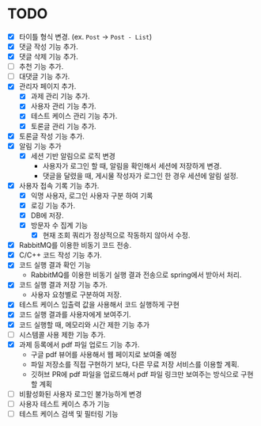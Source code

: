 # TODO

- [X] 타이틀 형식 변경. (ex. `Post` -> `Post - List`)
- [X] 댓글 작성 기능 추가.
- [X] 댓글 삭제 기능 추가.
- [ ] 추천 기능 추가.
- [ ] 대댓글 기능 추가.
- [X] 관리자 페이지 추가.
  - [X] 과제 관리 기능 추가.
  - [X] 사용자 관리 기능 추가.
  - [X] 테스트 케이스 관리 기능 추가.
  - [X] 토론글 관리 기능 추가.
- [X] 토론글 작성 기능 추가.
- [X] 알림 기능 추가
  - [X] 세션 기반 알림으로 로직 변경
    - 사용자가 로그인 할 때, 알림을 확인해서 세션에 저장하게 변경. 
    - 댓글을 달렸을 때, 게시물 작성자가 로그인 한 경우 세션에 알림 설정.
- [X] 사용자 접속 기록 기능 추가.
  - [X] 익명 사용자, 로그인 사용자 구분 하여 기록
  - [X] 로깅 기능 추가.
  - [X] DB에 저장.
  - [X] 방문자 수 집계 기능
    - [X] 현재 조회 쿼리가 정상적으로 작동하지 않아서 수정.
- [X] RabbitMQ를 이용한 비동기 코드 전송.
- [X] C/C++ 코드 작성 기능 추가.
- [X] 코드 실행 결과 확인 기능
  - RabbitMQ를 이용한 비동기 실행 결과 전송으로 spring에서 받아서 처리.
- [X] 코드 실행 결과 저장 기능 추가.
  - 사용자 요청별로 구분하여 저장.
- [X] 테스트 케이스 입출력 값을 사용해서 코드 실행하게 구현
- [X] 코드 실행 결과를 사용자에게 보여주기.
- [X] 코드 실행할 때, 메모리와 시간 제한 기능 추가
- [ ] 시스템콜 사용 제한 기능 추가.
- [X] 과제 등록에서 pdf 파일 업로드 기능 추가.
  - 구글 pdf 뷰어를 사용해서 웹 페이지로 보여줄 예정
  - 파일 저장소를 직접 구현하기 보다, 다른 무료 저장 서비스를 이용할 계획.
  - 깃허브 PR에 pdf 파일을 업로드해서 pdf 파일 링크만 보여주는 방식으로 구현할 계획
- [ ] 비활성화된 사용자 로그인 불가능하게 변경
- [ ] 사용자 테스트 케이스 추가 기능
- [ ] 테스트 케이스 검색 및 필터링 기능
